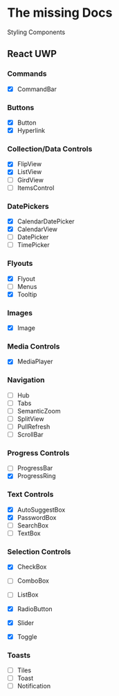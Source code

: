 

# The missing Docs
Styling Components

## React UWP
### Commands
- [x] CommandBar

### Buttons
- [x] Button
- [x] Hyperlink

### Collection/Data Controls
- [x] FlipView
- [x] ListView
- [ ] GirdView
- [ ] ItemsControl

### DatePickers
- [x] CalendarDatePicker
- [x] CalendarView
- [ ] DatePicker
- [ ] TimePicker

### Flyouts
- [x] Flyout
- [ ] Menus
- [x] Tooltip

### Images
- [x] Image

### Media Controls
- [x] MediaPlayer

### Navigation
- [ ] Hub
- [ ] Tabs
- [ ] SemanticZoom
- [ ] SplitView
- [ ] PullRefresh
- [ ] ScrollBar

### Progress Controls
- [ ] ProgressBar
- [x] ProgressRing

### Text Controls
- [x] AutoSuggestBox
- [x] PasswordBox
- [ ] SearchBox
- [ ] TextBox

### Selection Controls
- [x] CheckBox
- [ ] ComboBox
- [ ] ListBox
- [x] RadioButton
- [x] Slider
- [x] Toggle


### Toasts
- [ ] Tiles
- [ ] Toast
- [ ] Notification
